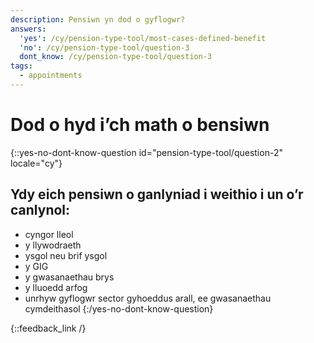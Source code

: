 ```yaml
---
description: Pensiwn yn dod o gyflogwr?
answers:
  'yes': /cy/pension-type-tool/most-cases-defined-benefit
  'no': /cy/pension-type-tool/question-3
  dont_know: /cy/pension-type-tool/question-3
tags:
  - appointments
---
```


# Dod o hyd i’ch math o bensiwn

{::yes-no-dont-know-question id="pension-type-tool/question-2" locale="cy"}
## Ydy eich pensiwn o ganlyniad i weithio i un o’r canlynol:

* cyngor lleol
* y llywodraeth
* ysgol neu brif ysgol
* y GIG
* y gwasanaethau brys
* y lluoedd arfog
* unrhyw gyflogwr sector gyhoeddus arall, ee gwasanaethau cymdeithasol
{:/yes-no-dont-know-question}

{::feedback_link /}
